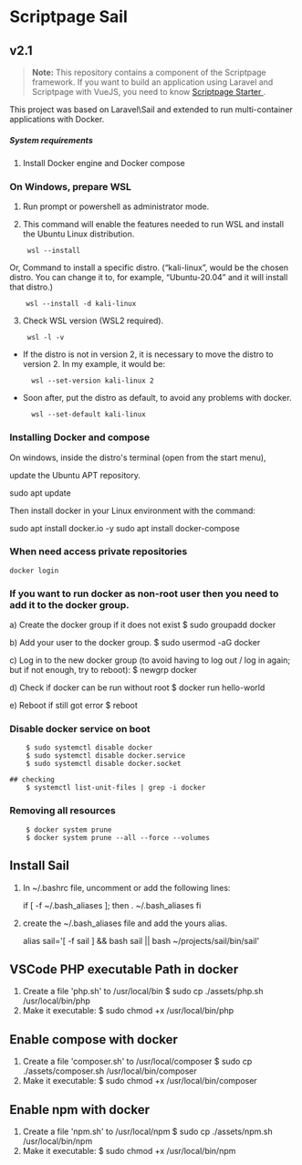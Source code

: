 # Scriptpage Sail

## v2.1

> **Note:** This repository contains a component of the Scriptpage framework. If you want to build an application using Laravel and Scriptpage with VueJS, you need to know [Scriptpage Starter ](https://github.com/tuliogoncalves/starter-with-vuejs).

This project was based on Laravel\Sail and extended to run multi-container applications with Docker.

##### System requirements

1) Install Docker engine and Docker compose

### On Windows, prepare WSL

1) Run prompt or powershell as administrator mode.
2) This command will enable the features needed to run WSL and install the Ubuntu Linux distribution.

        wsl --install

Or, Command to install a specific distro. (“kali-linux”, would be the chosen distro. You can change it to, for example, “Ubuntu-20.04” and it will install that distro.)

        wsl --install -d kali-linux

3) Check WSL version (WSL2 required).

        wsl -l -v

- If the distro is not in version 2, it is necessary to move the distro to version 2. In my example, it would be:

        wsl --set-version kali-linux 2

- Soon after, put the distro as default, to avoid any problems with docker.

        wsl --set-default kali-linux

### Installing Docker and compose

On windows, inside the distro's terminal (open from the start menu),

update the Ubuntu APT repository.

sudo apt update

Then install docker in your Linux environment with the command:

sudo apt install docker.io -y
sudo apt install docker-compose

### When need access private repositories

    docker login

### If you want to run docker as non-root user then you need to add it to the docker group.

a) Create the docker group if it does not exist
        $ sudo groupadd docker

b) Add your user to the docker group.
        $ sudo usermod -aG docker <USER>

c) Log in to the new docker group (to avoid having to log out / log in again; but if not enough, try to reboot):
        $ newgrp docker

d) Check if docker can be run without root
        $ docker run hello-world

e) Reboot if still got error
        $ reboot

### Disable docker service on boot

        $ sudo systemctl disable docker
        $ sudo systemctl disable docker.service
        $ sudo systemctl disable docker.socket

    ## checking
        $ systemctl list-unit-files | grep -i docker

### Removing all resources

        $ docker system prune
        $ docker system prune --all --force --volumes

## Install Sail

1) In ~/.bashrc file, uncomment or add the following lines:

   if [ -f ~/.bash_aliases ]; then
   . ~/.bash_aliases
   fi

2) create the ~/.bash_aliases file and add the yours alias.

   alias sail='[ -f sail ] && bash sail || bash ~/projects/sail/bin/sail'

## VSCode PHP executable Path in docker

1) Create a file 'php.sh' to /usr/local/bin
   $ sudo cp ./assets/php.sh /usr/local/bin/php
2) Make it executable:
   $ sudo chmod +x /usr/local/bin/php

## Enable compose with docker

1) Create a file 'composer.sh' to /usr/local/composer
   $ sudo cp ./assets/composer.sh /usr/local/bin/composer
2) Make it executable:
   $ sudo chmod +x /usr/local/bin/composer

## Enable npm with docker

1) Create a file 'npm.sh' to /usr/local/npm
   $ sudo cp ./assets/npm.sh /usr/local/bin/npm
2) Make it executable:
   $ sudo chmod +x /usr/local/bin/npm
